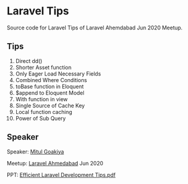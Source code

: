 # Laravel Tips

Source code for Laravel Tips of Laravel Ahemdabad Jun 2020 Meetup.

## Tips

1. Direct dd()
2. Shorter Asset function
3. Only Eager Load Necessary Fields
4. Combined Where Conditions
5. toBase function in Eloquent
6. $append to Eloquent Model
7. With function in view
8. Single Source of Cache Key
9. Local function caching
10. Power of Sub Query

## Speaker

Speaker: [Mitul Goakiya](https://twitter.com/mitulgolakiya)

Meetup: [Laravel Ahmedabad](https://twitter.com/LaravelAhm) Jun 2020

PPT: [Efficient Laravel Development Tips.pdf](https://bit.ly/2BIbMvE)
